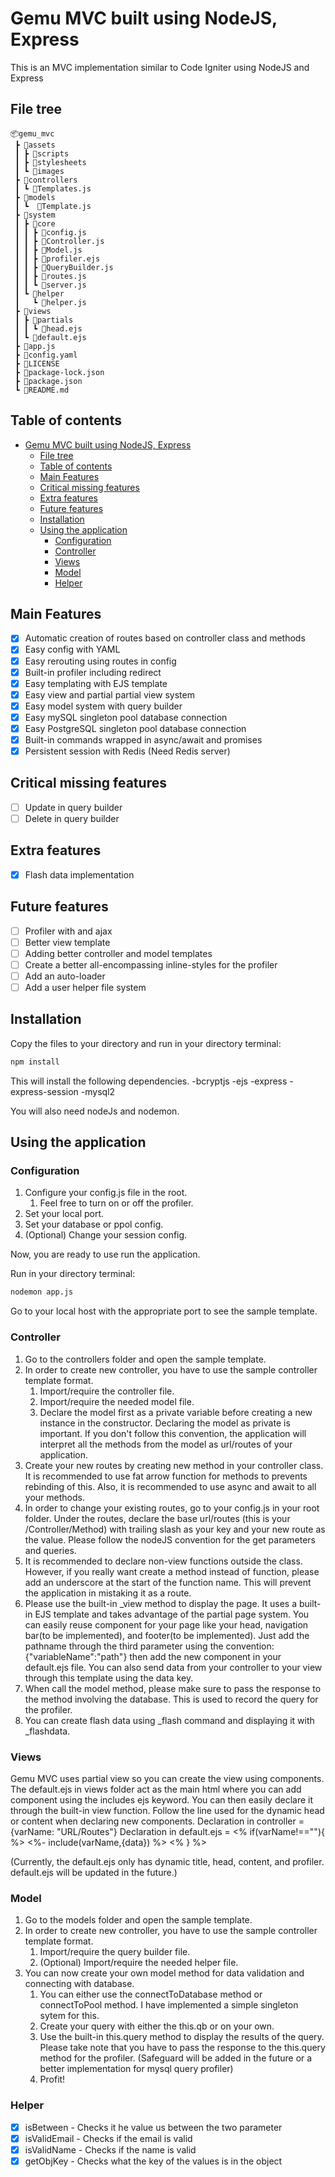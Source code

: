 # Gemu MVC built using NodeJS, Express

This is an MVC implementation similar to Code Igniter using NodeJS and Express

## File tree

```
📦gemu_mvc
 ┣ 📂assets
 ┃ ┣ 📂scripts
 ┃ ┣ 📂stylesheets
 ┃ ┗ 📂images
 ┣ 📂controllers
 ┃ ┗ 📜Templates.js
 ┣ 📂models
 ┃ ┗  📜Template.js
 ┣ 📂system
 ┃ ┣ 📂core
 ┃ ┃ ┣ 📜config.js
 ┃ ┃ ┣ 📜Controller.js
 ┃ ┃ ┣ 📜Model.js
 ┃ ┃ ┣ 📜profiler.ejs
 ┃ ┃ ┣ 📜QueryBuilder.js
 ┃ ┃ ┣ 📜routes.js
 ┃ ┃ ┗ 📜server.js
 ┃ ┗ 📂helper
 ┃   ┗ 📜helper.js
 ┣ 📂views
 ┃ ┣ 📂partials
 ┃ ┃ ┗ 📜head.ejs
 ┃ ┗ 📜default.ejs
 ┣ 📜app.js
 ┣ 📜config.yaml
 ┣ 📜LICENSE
 ┣ 📜package-lock.json
 ┣ 📜package.json
 ┗ 📜README.md
```

## Table of contents

- [Gemu MVC built using NodeJS, Express](#gemu-mvc-built-using-nodejs-express)
  - [File tree](#file-tree)
  - [Table of contents](#table-of-contents)
  - [Main Features](#main-features)
  - [Critical missing features](#critical-missing-features)
  - [Extra features](#extra-features)
  - [Future features](#future-features)
  - [Installation](#installation)
  - [Using the application](#using-the-application)
    - [Configuration](#configuration)
    - [Controller](#controller)
    - [Views](#views)
    - [Model](#model)
    - [Helper](#helper)

## Main Features

-   [x] Automatic creation of routes based on controller class and methods
-   [x] Easy config with YAML
-   [x] Easy rerouting using routes in config
-   [x] Built-in profiler including redirect
-   [x] Easy templating with EJS template
-   [x] Easy view and partial partial view system
-   [x] Easy model system with query builder
-   [x] Easy mySQL singleton pool database connection
-   [x] Easy PostgreSQL singleton pool database connection
-   [x] Built-in commands wrapped in async/await and promises
-   [x] Persistent session with Redis (Need Redis server)

## Critical missing features

-   [ ] Update in query builder
-   [ ] Delete in query builder

## Extra features

-   [x] Flash data implementation

## Future features

-   [ ] Profiler with and ajax
-   [ ] Better view template
-   [ ] Adding better controller and model templates
-   [ ] Create a better all-encompassing inline-styles for the profiler
-   [ ] Add an auto-loader
-   [ ] Add a user helper file system

## Installation

Copy the files to your directory and run in your directory terminal:

```bash
npm install
```

This will install the following dependencies.
-bcryptjs
-ejs
-express
-express-session
-mysql2

You will also need nodeJs and nodemon.

## Using the application

### Configuration

1. Configure your config.js file in the root.
    1. Feel free to turn on or off the profiler.
2. Set your local port.
3. Set your database or ppol config.
4. (Optional) Change your session config.

Now, you are ready to use run the application.

Run in your directory terminal:

```bash
nodemon app.js
```

Go to your local host with the appropriate port to see the sample template.

### Controller

1. Go to the controllers folder and open the sample template.
2. In order to create new controller, you have to use the sample controller template format.
    1. Import/require the controller file.
    2. Import/require the needed model file.
    3. Declare the model first as a private variable before creating a new instance in the constructor. Declaring the model as private is important. If you don't follow this convention, the application will interpret all the methods from the model as url/routes of your application.
3. Create your new routes by creating new method in your controller class. It is recommended to use fat arrow function for methods to prevents rebinding of this. Also, it is recommended to use async and await to all your methods.
4. In order to change your existing routes, go to your config.js in your root folder. Under the routes, declare the base url/routes (this is your /Controller/Method) with trailing slash as your key and your new route as the value. Please follow the nodeJS convention for the get parameters and queries.
5. It is recommended to declare non-view functions outside the class. However, if you really want create a method instead of function, please add an underscore at the start of the function name. This will prevent the application in mistaking it as a route.
6. Please use the built-in \_view method to display the page. It uses a built-in EJS template and takes advantage of the partial page system. You can easily reuse component for your page like your head, navigation bar(to be implemented), and footer(to be implemented). Just add the pathname through the third parameter using the convention: {"variableName":"path"} then add the new component in your default.ejs file. You can also send data from your controller to your view through this template using the data key.
7. When call the model method, please make sure to pass the response to the method involving the database. This is used to record the query for the profiler.
8. You can create flash data using \_flash command and displaying it with \_flashdata.

### Views

Gemu MVC uses partial view so you can create the view using components. The default.ejs in views folder act as the main html where you can add component using the includes ejs keyword. You can then easily declare it through the built-in view function. Follow the line used for the dynamic head or content when declaring new components.
Declaration in controller = {varName: "URL/Routes"}
Declaration in default.ejs = <% if(varName!==""){ %> <%- include(varName,{data}) %> <% } %>

(Currently, the default.ejs only has dynamic title, head, content, and profiler. default.ejs will be updated in the future.)

### Model

1. Go to the models folder and open the sample template.
2. In order to create new controller, you have to use the sample controller template format.
    1. Import/require the query builder file.
    2. (Optional) Import/require the needed helper file.
3. You can now create your own model method for data validation and connecting with database.
    1. You can either use the connectToDatabase method or connectToPool method. I have implemented a simple singleton sytem for this.
    2. Create your query with either the this.qb or on your own.
    3. Use the built-in this.query method to display the results of the query. Please take note that you have to pass the response to the this.query method for the profiler. (Safeguard will be added in the future or a better implementation for mysql query profiler)
    4. Profit!

### Helper

-   [x] isBetween - Checks it he value us between the two parameter
-   [x] isValidEmail - Checks if the email is valid
-   [x] isValidName - Checks if the name is valid
-   [x] getObjKey - Checks what the key of the values is in the object
